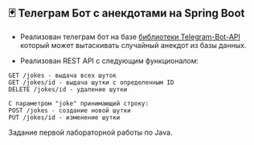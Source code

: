 ## :black_joker: Телеграм Бот с анекдотами на Spring Boot

- Реализован телеграм бот на базе [библиотеки Telegram-Bot-API](https://github.com/pengrad/java-telegram-bot-api/tree/master) который может вытаскивать случайный анекдот из базы данных.

- Реализован REST API с следующим функционалом:

```
GET /jokes - выдача всех шуток
GET /jokes/id - выдача шутки с определенным ID
DELETE /jokes/id - удаление шутки

С параметром "joke" принимающий строку:
POST /jokes - создание новой шутки
PUT /jokes/id - изменение шутки
```

Задание первой лабораторной работы по Java.
